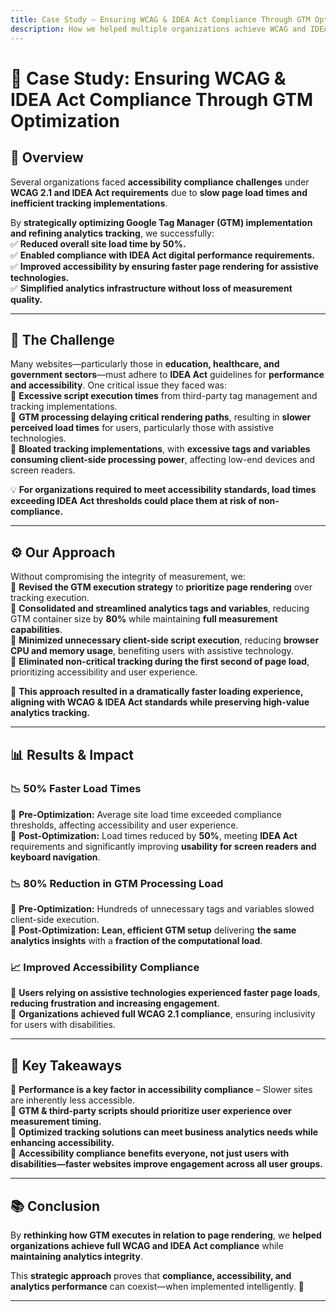 ```yaml
---
title: Case Study – Ensuring WCAG & IDEA Act Compliance Through GTM Optimization
description: How we helped multiple organizations achieve WCAG and IDEA Act compliance by optimizing GTM implementations, improving accessibility, and reducing site load times by 50%.
---
```


# **📜 Case Study: Ensuring WCAG & IDEA Act Compliance Through GTM Optimization**  

## **📝 Overview**  
Several organizations faced **accessibility compliance challenges** under **WCAG 2.1 and IDEA Act requirements** due to **slow page load times and inefficient tracking implementations**.  

By **strategically optimizing Google Tag Manager (GTM) implementation and refining analytics tracking**, we successfully:  
✅ **Reduced overall site load time by 50%.**  
✅ **Enabled compliance with IDEA Act digital performance requirements.**  
✅ **Improved accessibility by ensuring faster page rendering for assistive technologies.**  
✅ **Simplified analytics infrastructure without loss of measurement quality.**  

---

## **🎯 The Challenge**  
Many websites—particularly those in **education, healthcare, and government sectors**—must adhere to **IDEA Act** guidelines for **performance and accessibility**. One critical issue they faced was:  
🚨 **Excessive script execution times** from third-party tag management and tracking implementations.  
🚨 **GTM processing delaying critical rendering paths**, resulting in **slower perceived load times** for users, particularly those with assistive technologies.  
🚨 **Bloated tracking implementations**, with **excessive tags and variables consuming client-side processing power**, affecting low-end devices and screen readers.  

💡 **For organizations required to meet accessibility standards, load times exceeding IDEA Act thresholds could place them at risk of non-compliance.**  

---

## **⚙️ Our Approach**  
Without compromising the integrity of measurement, we:  
🔹 **Revised the GTM execution strategy** to **prioritize page rendering** over tracking execution.  
🔹 **Consolidated and streamlined analytics tags and variables**, reducing GTM container size by **80%** while maintaining **full measurement capabilities**.  
🔹 **Minimized unnecessary client-side script execution**, reducing **browser CPU and memory usage**, benefiting users with assistive technology.  
🔹 **Eliminated non-critical tracking during the first second of page load**, prioritizing accessibility and user experience.  

🚀 **This approach resulted in a dramatically faster loading experience, aligning with WCAG & IDEA Act standards while preserving high-value analytics tracking.**  

---

## **📊 Results & Impact**  
### **📉 50% Faster Load Times**  
📌 **Pre-Optimization:** Average site load time exceeded compliance thresholds, affecting accessibility and user experience.  
📌 **Post-Optimization:** Load times reduced by **50%**, meeting **IDEA Act** requirements and significantly improving **usability for screen readers and keyboard navigation**.  

### **📉 80% Reduction in GTM Processing Load**  
📌 **Pre-Optimization:** Hundreds of unnecessary tags and variables slowed client-side execution.  
📌 **Post-Optimization:** **Lean, efficient GTM setup** delivering **the same analytics insights** with a **fraction of the computational load**.  

### **📈 Improved Accessibility Compliance**  
📌 **Users relying on assistive technologies experienced faster page loads**, **reducing frustration and increasing engagement**.  
📌 **Organizations achieved full WCAG 2.1 compliance**, ensuring inclusivity for users with disabilities.  

---

## **🚀 Key Takeaways**  
🔹 **Performance is a key factor in accessibility compliance** – Slower sites are inherently less accessible.  
🔹 **GTM & third-party scripts should prioritize user experience over measurement timing.**  
🔹 **Optimized tracking solutions can meet business analytics needs while enhancing accessibility.**  
🔹 **Accessibility compliance benefits everyone, not just users with disabilities—faster websites improve engagement across all user groups.**  

---

## **📚 Conclusion**  
By **rethinking how GTM executes in relation to page rendering**, we **helped organizations achieve full WCAG and IDEA Act compliance** while **maintaining analytics integrity**.  

This **strategic approach** proves that **compliance, accessibility, and analytics performance** can coexist—when implemented intelligently. 🚀  

---
